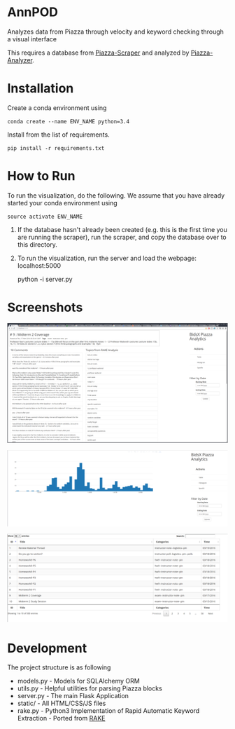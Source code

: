 # AnnPOD

Analyzes data from Piazza through velocity and keyword checking through a 
visual interface

This requires a database from [Piazza-Scraper](https://github.com/bidsX/piazza-scraper) and analyzed by [Piazza-Analyzer](https://github.com/bidsX/piazza-analyzer).

# Installation

Create a conda environment using

	conda create --name ENV_NAME python=3.4

Install from the list of requirements.


	pip install -r requirements.txt

# How to Run

To run the visualization, do the following. We assume that you have already started your conda environment using

	source activate ENV_NAME

1) If the database hasn't already been created (e.g. this is the first time you are running the scraper), run the scraper, and copy the database over to this directory.

2) To run the visualization, run the server and load the webpage: localhost:5000

	python -i server.py



# Screenshots

![Post Analysis](/screenshots/singlepost.png?raw=true "Post Analysis")

![Histogram](/screenshots/histogram.png?raw=true "Histogram")

![Table View](/screenshots/table.png?raw=true "Table View")

# Development

The project structure is as following

- models.py - Models for SQLAlchemy ORM
- utils.py  - Helpful utilities for parsing Piazza blocks
- server.py - The main Flask Application
- static/ 	- All HTML/CSS/JS files
- rake.py   - Python3 Implementation of  Rapid Automatic Keyword Extraction - Ported from [RAKE](https://github.com/aneesha/RAKE)

